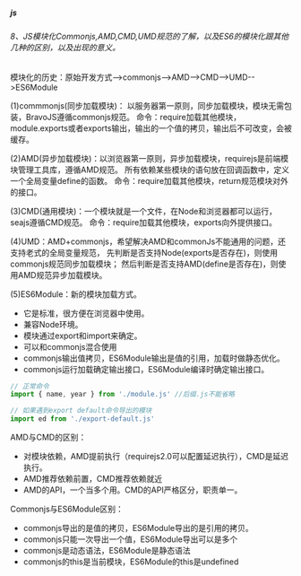 ##### js
###### 8、JS模块化Commonjs,AMD,CMD,UMD规范的了解，以及ES6的模块化跟其他几种的区别，以及出现的意义。
模块化的历史：原始开发方式-->commonjs-->AMD-->CMD-->UMD-->ES6Module

(1)commmonjs(同步加载模块)： 以服务器第一原则，同步加载模块，模块无需包装，BravoJS遵循commonjs规范。
命令：require加载其他模块，module.exports或者exports输出，输出的一个值的拷贝，输出后不可改变，会被缓存。

(2)AMD(异步加载模块)：以浏览器第一原则，异步加载模块，requirejs是前端模块管理工具库，遵循AMD规范。
所有依赖某些模块的语句放在回调函数中，定义一个全局变量define的函数。
命令：require加载其他模块，return规范模块对外的接口。

(3)CMD(通用模块)：一个模块就是一个文件，在Node和浏览器都可以运行，seajs遵循CMD规范。
命令：require加载其他模块，exports向外提供接口。

(4)UMD：AMD+commonjs，希望解决AMD和commonJs不能通用的问题，还支持老式的全局变量规范，
先判断是否支持Node(exports是否存在)，则使用commonjs规范同步加载模块；
然后判断是否支持AMD(define是否存在)，则使用AMD规范异步加载模块。

(5)ES6Module：新的模块加载方式。
+ 它是标准，很方便在浏览器中使用。
+ 兼容Node环境。
+ 模块通过export和import来确定。
+ 可以和commonjs混合使用
+ commonjs输出值拷贝，ES6Module输出是值的引用，加载时做静态优化。
+ commonjs运行加载确定输出接口，ES6Module编译时确定输出接口。

```js
// 正常命令
import { name, year } from './module.js' //后缀.js不能省略

// 如果遇到export default命令导出的模块
import ed from './export-default.js'
```

AMD与CMD的区别：
+ 对模块依赖，AMD提前执行（requirejs2.0可以配置延迟执行），CMD是延迟执行。
+ AMD推荐依赖前置，CMD推荐依赖就近
+ AMD的API，一个当多个用。CMD的API严格区分，职责单一。

Commonjs与ES6Module区别：
+ commonjs导出的是值的拷贝，ES6Module导出的是引用的拷贝。
+ commonjs只能一次导出一个值，ES6Module导出可以是多个
+ commonjs是动态语法，ES6Module是静态语法
+ commonjs的this是当前模块，ES6Module的this是undefined
